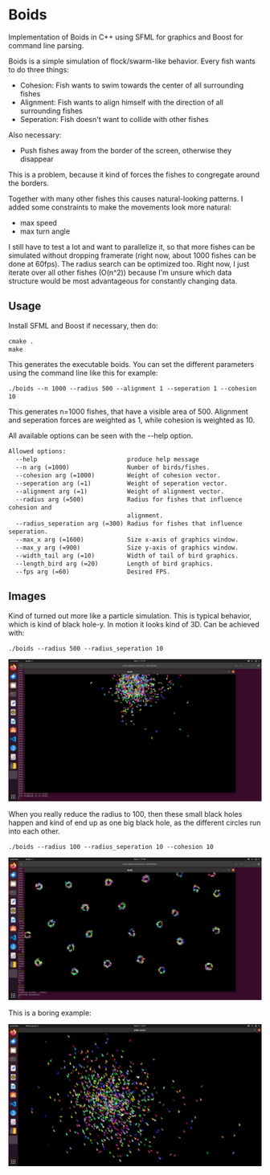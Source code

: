 # Boids  
Implementation of Boids in C++ using SFML for graphics and Boost for command line parsing. 

Boids is a simple simulation of flock/swarm-like behavior. Every fish wants to do three things:
  
- Cohesion: Fish wants to swim towards the center of all surrounding fishes  
- Alignment: Fish wants to align himself with the direction of all surrounding fishes   
- Seperation: Fish doesn't want to collide with other fishes   

Also necessary: 

- Push fishes away from the border of the screen, otherwise they disappear   
  
This is a problem, because it kind of forces the fishes to congregate around the borders. 
   
Together with many other fishes this causes natural-looking patterns. I added some constraints to make the movements look more natural:  
  
- max speed  
- max turn angle  
  
I still have to test a lot and want to parallelize it, so that more fishes can be simulated without dropping framerate (right now, about 1000 fishes can be done at 60fps). 
The radius search can be optimized too. Right now, I just iterate over all other fishes (O(n^2)) because I'm unsure which data structure would be most advantageous for constantly changing data.  
  


## Usage  
   
Install SFML and Boost if necessary, then do:

```
cmake .
make
```

This generates the executable boids. You can set the different parameters using the command line like this for example: 

```
./boids --n 1000 --radius 500 --alignment 1 --seperation 1 --cohesion 10
```
This generates n=1000 fishes, that have a visible area of 500. Alignment and seperation forces are weighted as 1, while cohesion is weighted as 10. 

All available options can be seen with the --help option.  
```
Allowed options:
  --help                         produce help message
  --n arg (=1000)                Number of birds/fishes.
  --cohesion arg (=1000)         Weight of cohesion vector.
  --seperation arg (=1)          Weight of seperation vector.
  --alignment arg (=1)           Weight of alignment vector.
  --radius arg (=500)            Radius for fishes that influence cohesion and 
                                 alignment.
  --radius_seperation arg (=300) Radius for fishes that influence seperation.
  --max_x arg (=1600)            Size x-axis of graphics window.
  --max_y arg (=900)             Size y-axis of graphics window.
  --width_tail arg (=10)         Width of tail of bird graphics.
  --length_bird arg (=20)        Length of bird graphics.
  --fps arg (=60)                Desired FPS.
```


## Images  
   
Kind of turned out more like a particle simulation. This is typical behavior, which is kind of black hole-y. In motion it looks kind of 3D. 
Can be achieved with: 
```
./boids --radius 500 --radius_seperation 10
```

![alt text](donut.png "Donut")

When you really reduce the radius to 100, then these small black holes happen and kind of end up as one big black hole, as the different circles run into each other. 
```
./boids --radius 100 --radius_seperation 10 --cohesion 10
```

![alt text](bayblades.png "Bayblades")

This is a boring example:

![alt text](boids.png "Screenshot of Program")
